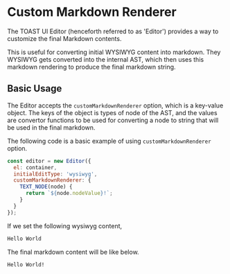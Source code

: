 # Custom Markdown Renderer

The TOAST UI Editor (henceforth referred to as 'Editor') provides a way to customize the final Markdown contents. 

This is useful for converting initial WYSIWYG content into markdown. They WYSIWYG gets converted into the internal AST, which then uses this markdown rendering to produce the final markdown string.

## Basic Usage

The Editor accepts the `customMarkdownRenderer` option, which is a key-value object. The keys of the object is types of node of the AST, and the values are convertor functions to be used for converting a node to string that will be used in the final markdown. 

The following code is a basic example of using `customMarkdownRenderer` option.

```js
const editor = new Editor({
  el: container,
  initialEditType: 'wysiwyg',
  customMarkdownRenderer: {
    TEXT_NODE(node) {
      return `${node.nodeValue}!`;
    }
  }
});
```

If we set the following wysiwyg content,

```html
Hello World
```

The final markdown content will be like below.

```markdown
Hello World!
```
